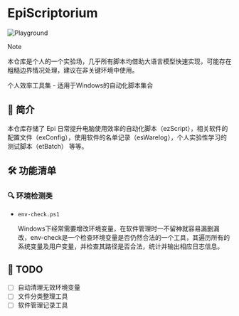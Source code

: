 # EpiScriptorium

![Playground](https://img.shields.io/badge/Status-Experimental%20Playground-orange?style=for-the-badge)

> [!Note] 
> 本仓库是个人的一个实验场，几乎所有脚本均借助大语言模型快速实现，可能存在粗糙边界情况处理，建议在非关键环境中使用。

个人效率工具集 - 适用于Windows的自动化脚本集合

## 📖 简介

本仓库存储了 Epi 日常提升电脑使用效率的自动化脚本（ezScript），相关软件的配置文件（exConfig），使用软件的名单记录（esWarelog），个人实验性学习的测试脚本（etBatch） 等等。

## 🛠️ 功能清单

### 🔍 环境检测类
- `env-check.ps1`  

  Windows下经常需要增改环境变量，在软件管理时一不留神就容易漏删漏改，env-check是一个检查环境变量是否仍然合法的一个工具，其遍历所有的系统变量及用户变量，并检查其路径是否合法，统计并输出相应日志信息。

## 🚀 TODO

- [ ] 自动清理无效环境变量
- [ ] 文件分类整理工具
- [ ] 软件管理记录工具